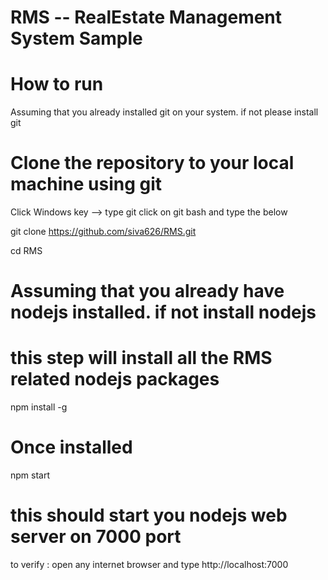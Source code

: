 # RMS -- RealEstate Management System Sample

# How to run 
Assuming that you already installed git on your system. if not please install git
# Clone the repository to your local machine using git
Click Windows key --> type git click on git bash and type the below

git clone https://github.com/siva626/RMS.git

cd RMS

# Assuming that you already have nodejs installed. if not install nodejs
# this step will install all the RMS related nodejs packages
npm install -g

# Once installed

npm start

# this should start you nodejs web server on 7000 port

to verify : open any internet browser and type http://localhost:7000
